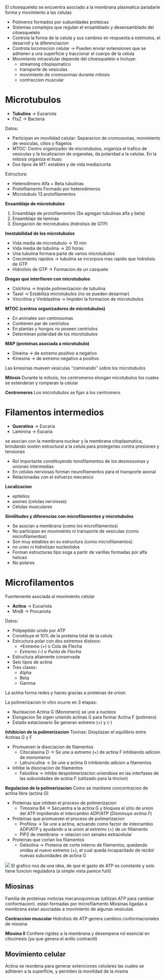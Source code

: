 El citoesqueleto se encuentra asociado a la membrana plasmatica paradarle forma y movimiento a las celulas
- Polimeros formados por subunidades proteicas
- Sistemas complejos que regulan el ensamblado y desensamblado del citoesqueleto
- Controla la forma de la celula y sus cambios en respuesta a estimulos, el desarroll y la diferenciacion
- Controla locomocion celular → Pueden enviar extensiones que se adhieren a una superficie y traccionar el cuerpo de la celula
- Movimiento intracelular depende del citoesqueleto e Incluye:
  - streaming citoplasmatico
  - transporte de vesiculas
  - movimiento de cromosomas durante mitosis
  - contraccion muscular

# Microtubulos

- **Tubulina** → Eucariota
- FtsZ → Bacteria

Datos:
- Participan en movilidad celular: Separacion de cromosomas, movimiento de vesiculas, cilios y flagelos
- MTOC: Centro organizador de microtubulos, organiza el trafico de vesiculas y la localizacion de organelas, da polaridad a la celulas. En la mitosis organiza el huso
- Dos tipos de MT: estables y de vida media/corta

Estructura:
- Heterodimero
  Alfa + Beta tubulinas
- Protofilamento
  Formado por heterodimeros
- Microtubulo
  13 protofilamentos


**Ensamblaje de microtubulos**

1. Ensamblaje de protofilamentos (Se agregan tubulinas alfa y beta)
2. Ensamblaje de laminas
3. Elongacion de microtubulos (hidrolisis de GTP)

**Inestabilidad de los microtubulos**
- Vida media de microtubulo → 10 min
- Vida media de tubulina → 20 horas
- Una tubulina formara parte de varios microtubulos
- Crecimiento rapidos → tubulina se incorpora mas rapido que hidrolisis de GTP
- Hidrolisis de GTP → Formacion de un casquete

**Drogas que interfieren con microtubulos**
- Colchina → Impide polimerizacion de tubulina
- Taxol → Estabiliza microtubulos (no se pueden desarmar)
- Vincritina y Vimblastina → Impiden la formacion de microtubulos

**MTOC (centros organizadores de microtubulos)**
- En animales son centrosomas
- Contienen par de centriolos
- En plantas y hongos no poseen centriolos
- Determinan polaridad de los microtubulos

**MAP (proteinas asociada a microtubulo)**
- Dineina → de extremo positivo a negativo
- Kinesina → de extremo negativo a positivo

Las kinesinas mueven vesiculas ‘‘caminando’’ sobre los microtubulos

**Mitosis**
Durante la mitosis, los centromeros elongan micotubulos los cuales se extenderan y romperan la celular

**Centromeros**
Los microtubulos se fijan a los centromero

# Filamentos intermedios

- **Queratina** → Eucaria
- Laminina → Eucaria

se asocian con la membrana nuclear y la membrana citoplasmatica, brindando sosten estructural a la celula para protegerlas contra presiones y tensiones

- Rol importante constituyendo tonofilamentos de los desmosomas y uniones intermedias
- En celulas nerviosas forman neurofilamentos para el transporte axonal
- Relacionadas con el esfuerzo mecanico

**Localizacion**
- epitelios
- axones (celulas nerviosas)
- Celulas musculares

**Similitudes y diferencias con microfilamentos y microtubulos**
- Se asocian a membrana (como los microfilamentos)
- No participan en movimiento ni transporte de vesiculas (como microfilamentos)
- Son muy estables en su estructura (como microfilamentos)
- no unen ni hidrolizan nucleotidos
- Forman estructuras tipo soga a partir de varillas formadas por alfa helices
- No polares

# Microfilamentos

Fuertemente asociada al movimiento celular
- **Actina** → Eucariota
- MreB → Procariota

Datos:
- Polipeptido unido por ATP
- Constituye el 10% de la proteina total de la celula
- Estructura polar con dos extremos distinos:
  - *Extremo (+) o Cola de Flecha
  - *Extremo (-) o Punta de Flecha*
- Estructura altamente conservada
- Seis tipos de actina
- Tres clases:
  - Alpha
  - Beta
  - Gamma

La actina forma redes y haces gracias a proteinas de union.

La polimerizacion in vitro ocurre en 3 etapas:
- Nucleacion
  Actina G (Monomero) se une a nucleos
- Elongacion
  Se sigen uniendo actinas G para formar Actina F (polimero)
- Estado estacionario
  Se generan extremo (+) y (-)

**Inhibicion de la polimerizacion**
Toxinas: Desplazan el equilibrio entre Actinas G y F
- Promueven la disociacion de filamentos
  - Citocalasina D → Se une a extremo (+) de actina F inhibiendo adicion de monomeros
  - Latrunculina → Se une a actina G inhibiendo adicion a filamentos
- Inhibe la disociacion de filamentos
  - Faloidina → Inhibe despolimerizacion uniendose en las interfases de las subunidades de actina F (utilizado para la tincion)

**Regulacion de la polimerizacion**
Como se mantiene concentracion de actina libre (actina G)

- Proteinas que inhiben el proceso de polimerizacion
  - Timosina B4 → Secuentra a la actina G y bloquea el sitio de union del ATP impidiendo el intercambio ADP/ATP (*Disminuye actina F*)
- Proteinas que promueven el proceso de polimerizacion
  - Profilina → Se une a actina, actuando como factor de intercambio ADP/ATP y ayudando a la union al extremo (+) de un fillamento
  - PIP2 de membrana → relacion con senales extracelular
- Proteinas que cortan los filamentos
  - Gelsolina → Proteina de corte interno de filamentos, quedando unidas al nuevo extremo (+), el cual queda incapacitado de recibir nuevas subunidades de actina G

![](https://i.imgur.com/E1gxqOm.png)
El grafico nos da una idea, de que el gasto de ATP es constante y solo tiene funcion reguladora (a simple vista parece futil)

## Miosinas

Familia de proteinas motoras mecanoquimicas (utilizan ATP para cambiar conformacion). estan formadas por microfilamento
Miosinas ligadas a membrana estan asociadas a movimiento de algunas vesiculas

**Contraccion muscular**
Hidrolisis de ATP genera cambios conformacionales de miosina

**Miosina II**
Confiere rigidez a la membrana y desempena rol esencial en citocinesis (ya que genera el anillo contractil)

## Movimiento celular

Actina se reordena para generar extenciones celulares las cuales se adhieren a la superficie, y permiten la movilidad de la misma

